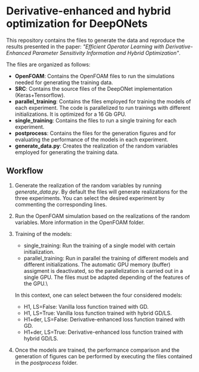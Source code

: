 # Derivative-enhanced and hybrid optimization for DeepONets
This repository contains the files to generate the data and reproduce the results presented in the paper: *"Efficient Operator Learning with Derivative-Enhanced Parameter Sensitivity Information
and Hybrid Optimization"*.

The files are organized as follows:
- **OpenFOAM**: Contains the OpenFOAM files to run the simulations needed for generating the training data.
- **SRC**: Contains the source files of the DeepONet implementation (Keras+Tensorflow).
- **parallel_training**: Contains the files employed for training the models of each experiment. The code is parallelized to run trainings with different initializations. It is optimized for a 16 Gb GPU.
- **single_training**: Contains the files to run a single training for each experiment.
- **postprocess**: Contains the files for the generation figures and for evaluating the performance of the models in each experiment.
- **generate_data.py**: Creates the realization of the random variables employed for generating the training data.

## Workflow
1. Generate the realization of the random variables by running *generate_data.py*. By default the files will generate realizations for the three experiments. You can select the desired experiment by commenting the corresponding lines.
2. Run the OpenFOAM simulation based on the realizations of the random variables. More information in the OpenFOAM folder.
3. Training of the models:
   - single_training: Run the training of a single model with certain initialization.
   - parallel_training: Run in parallel the training of different models and different initializations. The automatic GPU memory (buffer) assigment is deactivated, so the parallelization is carried out in a single GPU. The files must be adapted depending of the features of the GPU.\
  
   In this context, one can select between the four considered models:
   - H1, LS=False: Vanilla loss function trained with GD.
   - H1, LS=True: Vanilla loss function trained with hybrid GD/LS.
   - H1+der, LS=False: Derivative-enhanced loss function trained with GD.
   - H1+der, LS=True: Derivative-enhanced loss function trained with hybrid GD/LS.
4. Once the models are trained, the performance comparison and the generation of figures can be performed by executing the files contained in the *postprocess* folder.

